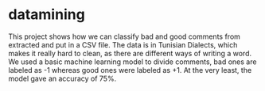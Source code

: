 # datamining
This project shows how we can classify bad and good comments from extracted and put in a CSV file. 
The data is in Tunisian  Dialects, which makes it really hard to clean,
as there are different ways of writing a word. 
We used a basic machine learning model to divide comments, bad ones are labeled as -1 whereas good ones were labeled as +1.
At the very least, the model gave an accuracy of 75%.  
